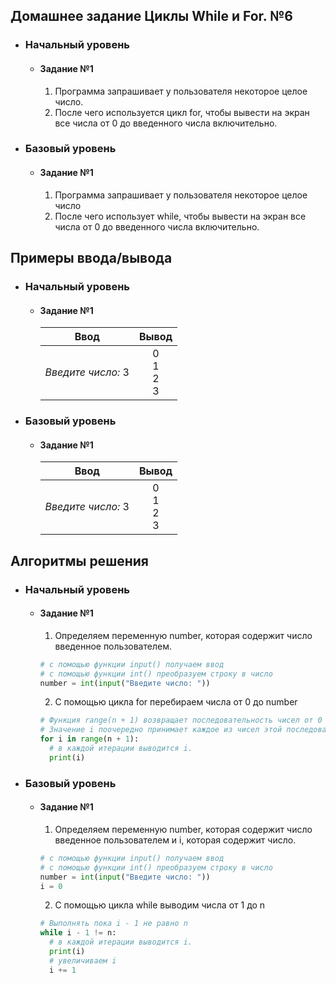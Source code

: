 ## Домашнее задание Циклы While и For. №6
- ### Начальный уровень
  - #### Задание №1
    1. Программа запрашивает у пользователя некоторое целое число.
    2. После чего используется цикл for, чтобы вывести на экран все числа от 0 до введенного числа включительно.

- ### Базовый уровень
  - #### Задание №1
    1. Программа запрашивает у пользователя некоторое целое число
    2. После чего использует while, чтобы вывести на экран все числа от 0 до введенного числа включительно.

## Примеры ввода/вывода 
- ### Начальный уровень
  - #### Задание №1
    | Ввод  | Вывод |
    |:------------------------:|:---------------:|
    | *Введите число:* 3 | 0 <br> 1 <br> 2 <br> 3|
- ### Базовый уровень
  - #### Задание №1
    | Ввод  | Вывод |
    |:------------------------:|:---------------:|
    | *Введите число:* 3 | 0 <br> 1 <br> 2 <br> 3|

## Алгоритмы решения
- ### Начальный уровень
  - #### Задание №1
    1. Определяем переменную number, которая содержит число введенное пользователем.
    ```py
    # с помощью функции input() получаем ввод
    # с помощью функции int() преобразуем строку в число
    number = int(input("Введите число: "))
    ```
    2. С помощью цикла for перебираем числа от 0 до number
    ```py
    # Функция range(n + 1) возвращает последовательность чисел от 0 до number включительно.
    # Значение i поочередно принимает каждое из чисел этой последовательности.
    for i in range(n + 1):
      # в каждой итерации выводится i.
      print(i)
- ### Базовый уровень
  - #### Задание №1
    1. Определяем переменную number, которая содержит число введенное пользователем и i, которая содержит число.
    ```py
    # с помощью функции input() получаем ввод
    # с помощью функции int() преобразуем строку в число
    number = int(input("Введите число: "))
    i = 0
    ```
    2. С помощью цикла while выводим числа от 1 до n
    ```py
    # Выполнять пока i - 1 не равно n
    while i - 1 != n:
      # в каждой итерации выводится i.
      print(i)
      # увеличиваем i
      i += 1
    ```
    
